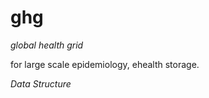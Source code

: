 ghg
===

*global health grid*

for large scale epidemiology, ehealth storage.

*Data Structure*




